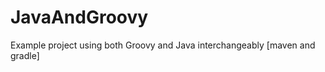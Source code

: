 JavaAndGroovy
=============

Example project using both Groovy and Java interchangeably [maven and gradle]